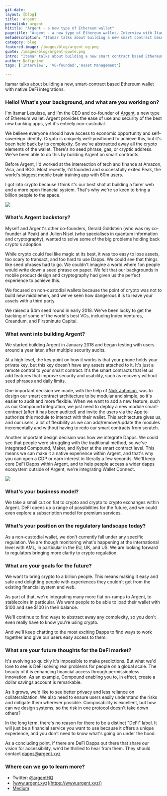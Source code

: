```yaml
---
git-date:
layout: [blog]
title:  Argent
permalink: argent
h1title: "Argent - a new type of Ethereum wallet"
pagetitle: "Argent - a new type of Ethereum wallet. Interview with Itamar Lesuisse, CEO of Argent"
metadescription: "Itamar talks about building a new smart contract based Ethereum wallet with native DeFi integrations."
category: blog
featured-image: /images/blog/argent-og.png
quote: /images/blog/argent-quote.png
intro: "Itamar talks about building a new smart contract based Ethereum wallet with native DeFi integrations."
author: Defiprime
tags: ['Interview', 'VC-founded','Asset Management']

---
```

Itamar talks about building a new, smart-contract based Ethereum wallet with native DeFi integrations.

### Hello! What's your background, and what are you working on?

I'm Itamar Lesuisse, and I'm the CEO and co-founder of [Argent](https://www.argent.xyz/), a new type of Ethereum wallet. Argent provides the ease of use and security of the best new banking apps, yet it's entirely non-custodial.

We believe everyone should have access to economic opportunity and self-sovereign identity. Crypto is uniquely well-positioned to achieve this, but it's been held back by its complexity. So we've abstracted away all the crypto elements of the wallet. There's no seed phrase, gas, or cryptic address. We've been able to do this by building Argent on smart contracts.

Before Argent, I'd worked at the intersection of tech and finance at Amazon, Visa, and BCG. Most recently, I'd founded and successfully exited Peak, the world's biggest mobile brain training app with 60m users.

I got into crypto because I think it's our best shot at building a fairer web and a more open financial system. That's why we're so keen to bring a billion people to the space.

![](/images/blog/argent1.gif)

### What's Argent backstory?

Myself and Argent's other co-founders, Gerald Goldstein (who was my co-founder at Peak) and Julien Niset (who specialises in quantum information and cryptography), wanted to solve some of the big problems holding back crypto's adoption.

While crypto could feel like magic at its best, it was too easy to lose assets, too scary to transact, and too hard to use Dapps. We could see that things like seed phrases had to go. We couldn't imagine a world where 1bn people would write down a seed phrase on paper. We felt that our backgrounds in mobile product design and cryptography had given us the perfect experience to achieve this.

We focused on non-custodial wallets because the point of crypto was not to build new middlemen, and we've seen how dangerous it is to leave your assets with a third party.

We raised a $4m seed round in early 2018. We've been lucky to get the backing of some of the world's best VCs, including Index Ventures, Creandum, and Firstminute Capital.

### What went into building Argent?

We started building Argent in January 2018 and began testing with users around a year later, after multiple security audits.

At a high level, the key point on how it works is that your phone holds your private key, but this key doesn't have any assets attached to it. It's just a remote control to your smart contract. It's the smart contracts that let us add features that improve security and usability, such as recovery without seed phrases and daily limits.

One important decision we made, with the help of [Nick Johnson](https://twitter.com/nicksdjohnson), was to design our smart contract architecture to be modular and simple, so it's easier to audit and more flexible. When we want to add a new feature, such as our Compound integration, we just need to deploy a new module smart-contract (after it has been audited) and invite the users via the App to authorize this module to interact with their wallet. This architecture gives us, and our users, a lot of flexibility as we can add/remove/update the modules incrementally and without having to redo our smart contracts from scratch.

Another important design decision was how we integrate Dapps. We could see that people were struggling with the traditional method, so we've integrated Compound, Maker, and Kyber at the smart contract level. This means we can make it a native experience within Argent, and that's why you can open a CDP or earn interest in literally a few seconds. We'll keep core DeFi Dapps within Argent, and to help people access a wider dapps ecosystem outside of Argent, we're integrating Wallet Connect.

![](/images/blog/argent3.gif)

### What's your business model?

We take a small cut on fiat to crypto and crypto to crypto exchanges within Argent. DeFi opens up a range of possibilities for the future, and we could even explore a subscription model for premium services.

### What's your position on the regulatory landscape today?

As a non-custodial wallet, we don't currently fall under any specific regulation. We are though monitoring what's happening at the international level with AML, in particular in the EU, UK, and US. We are looking forward to regulators bringing more clarity to crypto regulation.

### What are your goals for the future?


We want to bring crypto to a billion people. This means making it easy and safe and delighting people with experiences they couldn't get from the existing financial system and web.

As part of that, we're integrating many more fiat on-ramps to Argent, to stablecoins in particular. We want people to be able to load their wallet with $100 and see $100 in their balance.

We'll continue to find ways to abstract away any complexity, so you don't even really have to know you're using crypto.

And we'll keep chatting to the most exciting Dapps to find ways to work together and give our users easy access to them.

### What are your future thoughts for the DeFi market?

It's evolving so quickly it's impossible to make predictions. But what we'd love to see is DeFi solving real problems for people on a global scale. The beauty of it is enhancing financial access through permissionless innovation. As an example, Compound enabling you to, in effect, create a dollar savings account is remarkable.

As it grows, we'd like to see better privacy and less reliance on collateralization. We also need to ensure users easily understand the risks and mitigate them wherever possible. Composability is excellent, but how can we design systems, so the risk in one protocol doesn't take down others?

In the long term, there's no reason for there to be a distinct "DeFi" label. It will just be a financial service you want to use because it offers a unique experience, and you don't need to know what's going on under the hood.

As a concluding point, if there are DeFi Dapps out there that share our vision for accessibility, we'd be thrilled to hear from them. They should contact dapps@argent.xyz

### Where can we go to learn more?

- Twitter: [@argentHQ](https://twitter.com/argentHQ)
- [www.argent.xyz](https://www.argent.xyz/)
- [Medium](https://medium.com/argenthq)
